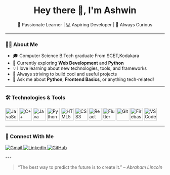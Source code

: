<h1 align="center">Hey there 👋, I'm Ashwin</h1>
<p align="center">
  🚀 Passionate Learner | 💻 Aspiring Developer | 🎯 Always Curious
</p>

---

### 👨‍💻 About Me
- 🎓 Computer Science B.Tech graduate From SCET,Kodakara
- 🌱 Currently exploring **Web Development** and **Python**
- 💡 I love learning about new technologies, tools, and frameworks
- 🎯 Always striving to build cool and useful projects
- 💬 Ask me about **Python**, **Frontend Basics**, or anything tech-related!

---

### 🛠️ Technologies & Tools

<p align="left"> <img src="https://cdn.jsdelivr.net/gh/devicons/devicon/icons/javascript/javascript-original.svg" alt="JavaScript" width="40" height="40"/> <img src="https://cdn.jsdelivr.net/gh/devicons/devicon/icons/cplusplus/cplusplus-original.svg" alt="C++" width="40" height="40"/> <img src="https://cdn.jsdelivr.net/gh/devicons/devicon/icons/java/java-original.svg" alt="Java" width="40" height="40"/> <img src="https://cdn.jsdelivr.net/gh/devicons/devicon/icons/python/python-original.svg" alt="Python" width="40" height="40"/> <img src="https://cdn.jsdelivr.net/gh/devicons/devicon/icons/html5/html5-original.svg" alt="HTML5" width="40" height="40"/> <img src="https://cdn.jsdelivr.net/gh/devicons/devicon/icons/css3/css3-original.svg" alt="CSS3" width="40" height="40"/> <img src="https://cdn.jsdelivr.net/gh/devicons/devicon/icons/react/react-original.svg" alt="React" width="40" height="40"/> <img src="https://cdn.jsdelivr.net/gh/devicons/devicon/icons/flutter/flutter-original.svg" alt="Flutter" width="40" height="40"/> <img src="https://cdn.jsdelivr.net/gh/devicons/devicon/icons/git/git-original.svg" alt="Git" width="40" height="40"/> <img src="https://cdn.jsdelivr.net/gh/devicons/devicon/icons/firebase/firebase-plain.svg" alt="Firebase" width="40" height="40"/> <img src="https://cdn.jsdelivr.net/gh/devicons/devicon/icons/vscode/vscode-original.svg" alt="VSCode" width="40" height="40"/> </p>

---

### 🤝 Connect With Me

<p align="left"> <a href="mailto:ashwinjoy012@gmail.com" target="_blank"> <img src="https://img.shields.io/badge/Gmail-D14836?style=for-the-badge&logo=gmail&logoColor=white" alt="Gmail"/> </a> <a href="https://www.linkedin.com/in/ashwin-joy-17a045227/" target="_blank"> <img src="https://img.shields.io/badge/LinkedIn-0A66C2?style=for-the-badge&logo=linkedin&logoColor=white" alt="LinkedIn"/> </a> <a href="https://github.com/ash00win" target="_blank"> <img src="https://img.shields.io/badge/GitHub-333?style=for-the-badge&logo=github&logoColor=white" alt="GitHub"/> </a> </p>
---

> “The best way to predict the future is to create it.” – *Abraham Lincoln*

